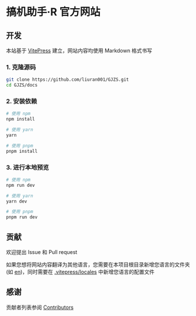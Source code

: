 # 搞机助手·R 官方网站

## 开发

本站基于 [VitePress](https://vitepress.dev) 建立，网站内容均使用 Markdown 格式书写

### 1. 克隆源码

```bash
git clone https://github.com/liuran001/GJZS.git
cd GJZS/docs
```

### 2. 安装依赖

```bash
# 使用 npm
npm install

# 使用 yarn
yarn

# 使用 pnpm
pnpm install
```

### 3. 进行本地预览

```bash
# 使用 npm
npm run dev

# 使用 yarn
yarn dev

# 使用 pnpm
pnpm run dev
```

## 贡献

欢迎提出 Issue 和 Pull request

如果您想将网站内容翻译为其他语言，您需要在本项目根目录新增您语言的文件夹 (如 [en](/docs/en))，同时需要在 [.vitepress/locales](/docs/.vitepress/locales) 中新增您语言的配置文件

## 感谢

贡献者列表参阅 [Contributors](https://github.com/liuran001/GJZS/graphs/contributors)
